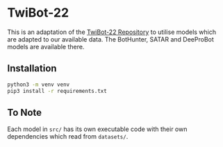 # TwiBot-22
This is an adaptation of the [TwiBot-22 Repository](https://github.com/LuoUndergradXJTU/TwiBot-22) to utilise models which are adapted to our available data. The BotHunter, SATAR and DeeProBot models are available there.

## Installation
```bash
python3 -m venv venv
pip3 install -r requirements.txt
```

## To Note
Each model in `src/` has its own executable code with their own dependencies which read from `datasets/`. 